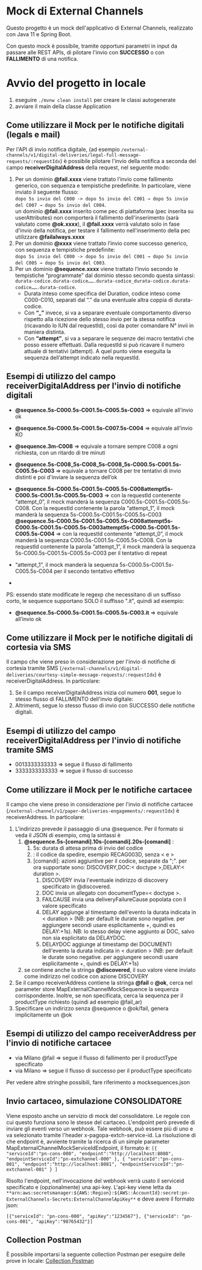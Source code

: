 # Mock di External Channels

Questo progetto è un mock dell'applicativo di External Channels, realizzato con Java 11 e Spring Boot.

Con questo mock è possibile, tramite opportuni parametri in input da passare alle REST APIs, di pilotare l'invio con
**SUCCESSO** o con **FALLIMENTO** di una notifica.

# Avvio del progetto in locale
1. eseguire `./mvnw clean install` per creare le classi autogenerate
2. avviare il main della classe Application

## Come utilizzare il Mock per le notifiche digitali (legals e mail)
Per l'API di invio notifica digitale,
(ad esempio `/external-channels/v1/digital-deliveries/legal-full-message-requests/:requestIdx`)
è possibile pilotare l'invio della notifica a seconda del campo **receiverDigitalAddress** della request,
nel seguente modo:

1. Per un dominio **@fail.xxxx** viene trattato l’invio come fallimento generico, con sequenza e tempistiche predefinite.
   In particolare, viene inviato il seguente flusso: \
   `dopo 5s invio del C000 -> dopo 5s invio del C001 → dopo 5s invio del C007 → dopo 5s invio del C004`.\
   un dominio **@fail.xxxx** inserito come pec di piattaforma (pec inserita su userAttributes) non comporterà il fallimento
   dell'inserimento (sarà valutato come **@ok.xxxx**), il **@fail.xxxx** verrà valutato solo in fase d'invio della notifica, 
   per testare il fallimento nell'inserimento della pec utilizzare **@failalways.xxxx**
2. Per un dominio **@xxxx** viene trattato l’invio come successo generico, con sequenza e tempistiche predefinite: \
   `dopo 5s invio del C000 -> dopo 5s invio del C001 → dopo 5s invio del C005 → dopo 5s invio del C003`.
3. Per un dominio **@sequence.xxxx** viene trattato l’invio secondo le tempistiche “programmate” dal dominio stesso
   secondo questa sintassi: \
   `durata-codice.durata-codice…….durata-codice_durata-codice.durata-codice…….durata-codice`.
    - Durata inteso come specifica del Duration, codice inteso come C000-C010, separati dal “.” da una eventuale altra coppia di durata-codice.
    - Con **“_”** invece, si va a separare eventuale comportamento diverso rispetto alla ricezione dello stesso invio per la
      stessa notifica (ricavando lo IUN dal requestId), così da poter comandare N° invii in maniera distinta.
    - Con **“attempt”**, si va a separare le sequenze dei macro tentativi che posso essere effettuati. Dalla requestId si
      può ricavare il numero attuale di tentativi (attempt). A quel punto viene eseguita la sequenza dell’attempt indicato nella requestId.

## Esempi di utilizzo del campo receiverDigitalAddress per l'invio di notifiche digitali

- **@sequence.5s-C000.5s-C001.5s-C005.5s-C003** => equivale all’invio ok
- **@sequence.5s-C000.5s-C001.5s-C007.5s-C004** => equivale all’invio KO
- **@sequence.3m-C008**  => equivale a tornare sempre C008 a ogni richiesta, con un ritardo di tre minuti
- **@sequence.5s-C008_5s-C008_5s-C008_5s-C000.5s-C001.5s-C005.5s-C003**  => equivale a tornare C008 per tre tentativi di invio
  distinti e poi d'inviare la sequenza dell’ok
- **@sequence.5s-C000.5s-C001.5s-C005.5s-C008attempt5s-C000.5s-C001.5s-C005.5s-C003** => con la requestId contenente
  “attempt_0”, il mock manderà la sequenza C000.5s-C001.5s-C005.5s-C008. Con la requestId contenente la parola
  “attempt_1”, il mock manderà la sequenza 5s-C000.5s-C001.5s-C005.5s-C003
  **@sequence.5s-C000.5s-C001.5s-C005.5s-C008attempt5s-C000.5s-C001.5s-C005.5s-C003attempt5s-C000.5s-C001.5s-C005.5s-C004** => con la requestId contenente
  “attempt_0”, il mock manderà la sequenza C000.5s-C001.5s-C005.5s-C008. Con la requestId contenente la parola
  “attempt_1”, il mock manderà la sequenza 5s-C000.5s-C001.5s-C005.5s-C003 per il tentativo di repeat 
-  “attempt_1”, il mock manderà la sequenza 5s-C000.5s-C001.5s-C005.5s-C004 per il secondo tentativo effettivo

- 
PS: essendo state modificate le regexp che necessitano di un suffisso corto, le sequence supportano SOLO il suffisso ".it", quindi ad esempio:
- **@sequence.5s-C000.5s-C001.5s-C005.5s-C003.it** => equivale all’invio ok

## Come utilizzare il Mock per le notifiche digitali di cortesia via SMS
Il campo che viene preso in considerazione per l'invio di notifiche di cortesia tramite SMS
(`/external-channels/v1/digital-deliveries/courtesy-simple-message-requests/:requestIdx`)
è receiverDigitalAddress. In particolare:

1. Se il campo receiverDigitalAddress inizia col numero **001**, segue lo stesso flusso di FALLIMENTO dell'invio digitale:
2. Altrimenti, segue lo stesso flusso di invio con SUCCESSO delle notifiche digitali.

## Esempi di utilizzo del campo receiverDigitalAddress per l'invio di notifiche tramite SMS

- 0013333333333 => segue il flusso di fallimento
- 3333333333333 => segue il flusso di successo


## Come utilizzare il Mock per le notifiche cartacee
Il campo che viene preso in considerazione per l'invio di notifiche cartacee (`/external-channel/v1/paper-deliveries-engagements/:requestIdx`)
è receiverAddress. In particolare:

1. L'indirizzo prevede il passaggio di una @sequence. Per il formato si veda il JSON di esempio, cmq la sintassi è
   1. **@sequence.5s-<codice>[comandi].10s-<codice>[comandi].20s-<codice>[comandi]** : 
      1. 5s: durata di attesa prima di invio del codice
      2. <codice>: il codice da spedire, esempio RECAG003D, senza < e >
      3. [comandi]: azioni aggiuntive per il codice, separate da ";". per ora supportate sono: DISCOVERY,DOC:< doctype >,DELAY:< duration >. 
         1. DISCOVERY invia l'eventuale indirizzo di discovery specificato in @discovered. 
         2. DOC invia un allegato con documentType=< doctype >.
         3. FAILCAUSE invia una deliveryFailureCause popolata con il valore specificato
         4. DELAY aggiunge al timestamp dell'evento la durata indicata in < duration > (NB: per default le durate sono negative. per aggiungere secondi usare esplicitamente +, quindi es DELAY:+1s). NB: lo stesso delay viene aggiunto ai DOC, salvo non sia esplicitato da DELAYDOC.
         5. DELAYDOC aggiunge al timestamp dei DOCUMENTI dell'evento la durata indicata in < duration > (NB: per default le durate sono negative. per aggiungere secondi usare esplicitamente +, quindi es DELAY:+1s)
   2. se contiene anche la stringa **@discovered**, il suo valore viene inviato come indirizzo nel codice con azione DISCOVERY 
2. Se il campo receiverAddress contiene la stringa **@fail** o **@ok**, cerca nel parameter store MapExternalChannelMockSequence la 
   sequenza corrispondente. Inoltre, se non specificata, cerca la sequenza per il productType richiesto (quindi ad esempio @fail_ar)
3. Specificare un indirizzo senza @sequence o @ok/fail, genera implicitamente un @ok


## Esempi di utilizzo del campo receiverAddress per l'invio di notifiche cartacee

- via Milano @fail => segue il flusso di fallimento per il productType specificato
- via Milano => segue il flusso di successo per il productType specificato

Per vedere altre stringhe possibili, fare riferimento a mocksequences.json

## Invio cartaceo, simulazione CONSOLIDATORE

Viene esposto anche un servizio di mock del consolidatore. Le regole con cui questo funziona sono le stesse del cartaceo.
L'endpoint però prevede di inviare gli eventi verso un webhook.
Tale webhook, può essere più di uno e va selezionato tramite l'header x-pagopa-extch-service-id.
La risoluzione di che endpoint è, avviente tramite la ricerca di un simple parameter MapExternalChannelMockServiceIdEndpoint, il formato è:
`[{
   "serviceId":"pn-cons-000",
   "endpoint":"http://localhost:8080",
   "endpointServiceId":"pn-extchannel-000"
},
{
   "serviceId":"pn-cons-001",
   "endpoint":"http://localhost:8081",
   "endpointServiceId":"pn-extchannel-001"
}
]`

Risolto l'endpoint, nell'invocazione del webhook verrà usato il serviceid specificato e (opzionalmente) una api-key.
L'api-key viene letta da
`**arn:aws:secretsmanager:${AWS::Region}:${AWS::AccountId}:secret:pn-ExternalChannels-Secrets:ExternalChannelApiKey**`
e deve avere il formato json:

`[{"serviceId": "pn-cons-000", "apiKey":"1234567"}, {"serviceId": "pn-cons-001", "apiKey":"98765432"}]`


## Collection Postman

È possibile importarsi la seguente collection Postman per eseguire delle prove in locale:
[Collection Postman](MockExternalChannels.postman_collection.json)

